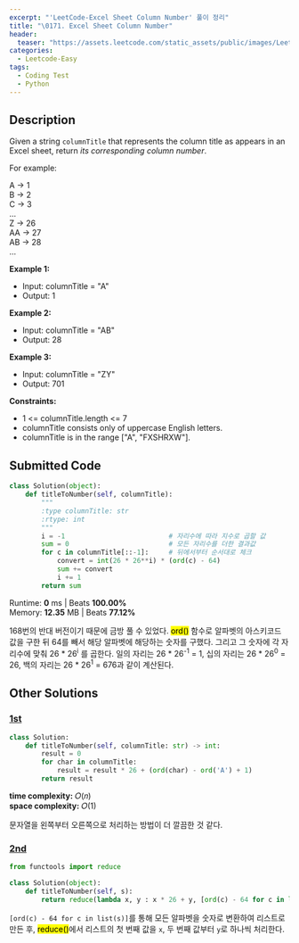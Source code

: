 ```yaml
---
excerpt: "'LeetCode-Excel Sheet Column Number' 풀이 정리"
title: "\0171. Excel Sheet Column Number"
header:
  teaser: "https://assets.leetcode.com/static_assets/public/images/LeetCode_Sharing.png"
categories:
  - Leetcode-Easy
tags:
  - Coding Test
  - Python
---
```


## <i class="fa-solid fa-file-lines"></i> Description

Given a string `columnTitle` that represents the column title as appears in an Excel sheet, return *its corresponding column number*.

For example:

A -> 1   
B -> 2   
C -> 3   
...   
Z -> 26   
AA -> 27   
AB -> 28    
...   

**Example 1:**

- Input: columnTitle = "A"
- Output: 1

**Example 2:**

- Input: columnTitle = "AB"
- Output: 28

**Example 3:**

- Input: columnTitle = "ZY"
- Output: 701

**Constraints:**

- 1 <= columnTitle.length <= 7
- columnTitle consists only of uppercase English letters.
- columnTitle is in the range ["A", "FXSHRXW"].

## <i class="fa-solid fa-cloud-arrow-up"></i> Submitted Code

```python
class Solution(object):
    def titleToNumber(self, columnTitle):
        """
        :type columnTitle: str
        :rtype: int
        """
        i = -1                          # 자리수에 따라 지수로 곱할 값
        sum = 0                         # 모든 자리수를 더한 결과값
        for c in columnTitle[::-1]:     # 뒤에서부터 순서대로 체크
            convert = int(26 * 26**i) * (ord(c) - 64)
            sum += convert
            i += 1
        return sum
```
<i class="fa-solid fa-clock"></i> Runtime: **0** ms \| Beats **100.00%**    
<i class="fa-solid fa-memory"></i> Memory: **12.35** MB \| Beats **77.12%**

168번의 반대 버전이기 때문에 금방 풀 수 있었다. <mark>ord()</mark> 함수로 알파벳의 아스키코드 값을 구한 뒤 64를 빼서 해당 알파벳에 해당하는 숫자를 구했다. 그리고 그 숫자에 각 자리수에 맞춰 26 * 26<sup>i</sup> 를 곱한다. 일의 자리는 26 * 26<sup>-1</sup> = 1, 십의 자리는 26 * 26<sup>0</sup> = 26, 백의 자리는 26 * 26<sup>1</sup> = 676과 같이 계산된다.

## <i class="fa-solid fa-flask"></i> Other Solutions

### <a href="https://leetcode.com/problems/excel-sheet-column-number/solutions/5980561/beginner-friendly-step-by-steps-solution-beats-100-user-in-each-solution-of-me/" target="_blank">1st</a>

```python
class Solution:
    def titleToNumber(self, columnTitle: str) -> int:
        result = 0
        for char in columnTitle:
            result = result * 26 + (ord(char) - ord('A') + 1)
        return result
```
<i class="fa-solid fa-clock"></i> **time complexity:** 𝑂(𝑛)    
<i class="fa-solid fa-memory"></i> **space complexity:** 𝑂(1)           

문자열을 왼쪽부터 오른쪽으로 처리하는 방법이 더 깔끔한 것 같다.

### <a href="https://leetcode.com/problems/excel-sheet-column-number/solutions/52107/my-solutions-in-3-languages-does-any-one-have-one-line-solution-in-java-or-c/" target="_blank">2nd</a>

```python
from functools import reduce

class Solution(object):
    def titleToNumber(self, s):
        return reduce(lambda x, y : x * 26 + y, [ord(c) - 64 for c in list(s)])
```
`[ord(c) - 64 for c in list(s)]`를 통해 모든 알파벳을 숫자로 변환하여 리스트로 만든 후, <mark>reduce()</mark>에서 리스트의 첫 번째 값을 `x`, 두 번째 값부터 `y`로 하나씩 처리한다.